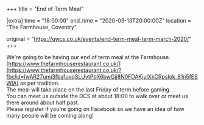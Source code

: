 +++
title = "End of Term Meal"

[extra]
time = "18:00:00"
end_time = "2020-03-13T20:00:00Z"
location = "The Farmhouse, Coventry"

original = "https://uwcs.co.uk/events/end-term-meal-term-march-2020/"    
+++

We're going to be having our end of term meal at the Farmhouse.  
[https://www.thefarmhouserestaurant.co.uk/](https://www.thefarmhouserestaurant.co.uk/?fbclid=IwAR27umj3fba1uvqSLUvtPbX6bwGjj8N0FDAKjulXkCRpslok_81n5fESWlA) as per tradition.  
The meal will take place on the last Friday of term before gaming.  
You can meet us outside the DCS at about 18:00 to walk over or meet us there around about half past.  
Please register if you're going on Facebook so we have an idea of how many people will be coming along\!

